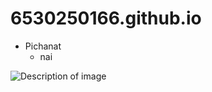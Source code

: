 # 6530250166.github.io
- Pichanat
  - nai
<img src="assets/your-image.jpg" alt="Description of image">
